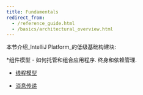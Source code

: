 ```yaml
---
title: Fundamentals
redirect_from:
  - /reference_guide.html
  - /basics/architectural_overview.html
---
```


本节介绍_IntelliJ Platform_的低级基础构建块:


*组件模型 - 如何托管和组合应用程序.
终身和依赖管理.

* [线程模型](/basics/architectural_overview/general_threading_rules.md)

* [消息传递](/reference_guide/messaging_infrastructure.md)


